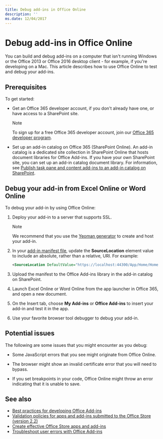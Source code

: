 ```yaml
---
title: Debug add-ins in Office Online
description: ''
ms.date: 12/04/2017
---
```


# Debug add-ins in Office Online


You can build and debug add-ins on a computer that isn't running Windows or the Office 2013 or Office 2016 desktop client - for example, if you're developing on a Mac. This article describes how to use Office Online to test and debug your add-ins. 

## Prerequisites

To get started:

- Get an Office 365 developer account, if you don't already have one, or have access to a SharePoint site.
    
  > [!NOTE]
  > To sign up for a free Office 365 developer account, join our [Office 365 developer program](https://dev.office.com/devprogram).
     
- Set up an add-in catalog on Office 365 (SharePoint Online). An add-in catalog is a dedicated site collection in SharePoint Online that hosts document libraries for Office Add-ins. If you have your own SharePoint site, you can set up an add-in catalog document library. For information, see [Publish task pane and content add-ins to an add-in catalog on SharePoint](../publish/publish-task-pane-and-content-add-ins-to-an-add-in-catalog.md).
    

## Debug your add-in from Excel Online or Word Online

To debug your add-in by using Office Online:

1. Deploy your add-in to a server that supports SSL.
    
    > [!NOTE]
    > We recommend that you use the [Yeoman generator](https://github.com/OfficeDev/generator-office) to create and host your add-in.
     
2. In your [add-in manifest file](../overview/add-in-manifests.md), update the **SourceLocation** element value to include an absolute, rather than a relative, URI. For example:
      
    ```xml
    <SourceLocation DefaultValue="https://localhost:44300/App/Home/Home.html" />
    ```
    
3. Upload the manifest to the Office Add-ins library in the add-in catalog on SharePoint.
    
4. Launch Excel Online or Word Online from the app launcher in Office 365, and open a new document.
    
5. On the Insert tab, choose  **My Add-ins** or **Office Add-ins** to insert your add-in and test it in the app.
    
6. Use your favorite browser tool debugger to debug your add-in.

## Potential issues    

The following are some issues that you might encounter as you debug:
    
- Some JavaScript errors that you see might originate from Office Online.
      
- The browser might show an invalid certificate error that you will need to bypass.
      
- If you set breakpoints in your code, Office Online might throw an error indicating that it is unable to save.

## See also

- [Best practices for developing Office Add-ins](../overview/add-in-development-best-practices.md)
- [Validation policies for apps and add-ins submitted to the Office Store (version 2.2)](https://docs.microsoft.com/en-us/office/dev/store/validation-policies)  
- [Create effective Office Store apps and add-ins](https://docs.microsoft.com/en-us/office/dev/store/create-effective-office-store-listings)  
- [Troubleshoot user errors with Office Add-ins](testing-and-troubleshooting.md)
    
